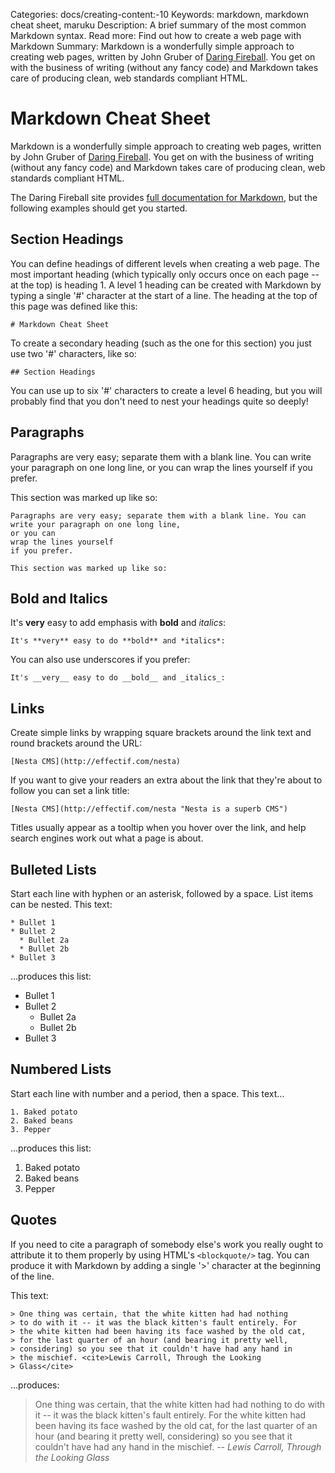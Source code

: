 Categories: docs/creating-content:-10
Keywords: markdown, markdown cheat sheet, maruku
Description: A brief summary of the most common Markdown syntax.
Read more: Find out how to create a web page with Markdown
Summary: Markdown is a wonderfully simple approach to creating web pages, written by John Gruber of [Daring Fireball](http://daringfireball.net/projects/markdown/ "Daring Fireball: Markdown"). You get on with the business of writing (without any fancy code) and Markdown takes care of producing clean, web standards compliant HTML.

# Markdown Cheat Sheet

Markdown is a wonderfully simple approach to creating web pages, written
by John Gruber of [Daring
Fireball](http://daringfireball.net/projects/markdown/ "Daring Fireball:
Markdown"). You get on with the business of writing (without any fancy
code) and Markdown takes care of producing clean, web standards
compliant HTML.

The Daring Fireball site provides [full documentation for
Markdown](http://daringfireball.net/projects/markdown/syntax "Daring
Fireball: Markdown Syntax Documentation"), but the following examples
should get you started.

## Section Headings

You can define headings of different levels when creating a web page.
The most important heading (which typically only occurs once on each
page -- at the top) is heading 1. A level 1 heading can be created with
Markdown by typing a single '#' character at the start of a line. The
heading at the top of this page was defined like this:

    # Markdown Cheat Sheet

To create a secondary heading (such as the one for this section) you
just use two '#' characters, like so:

    ## Section Headings

You can use up to six '#' characters to create a level 6 heading, but
you will probably find that you don't need to nest your headings quite
so deeply!

## Paragraphs

Paragraphs are very easy; separate them with a blank line. You can write
your paragraph on one long line, or you can wrap the lines yourself if
you prefer.

This section was marked up like so:

    Paragraphs are very easy; separate them with a blank line. You can write your paragraph on one long line,
    or you can
    wrap the lines yourself
    if you prefer.

    This section was marked up like so:

## Bold and Italics

It's **very** easy to add emphasis with **bold** and *italics*:

    It's **very** easy to do **bold** and *italics*:

You can also use underscores if you prefer:

    It's __very__ easy to do __bold__ and _italics_:

## Links

Create simple links by wrapping square brackets around the link text and
round brackets around the URL:

    [Nesta CMS](http://effectif.com/nesta)

If you want to give your readers an extra about the link that they're
about to follow you can set a link title:

    [Nesta CMS](http://effectif.com/nesta "Nesta is a superb CMS")

Titles usually appear as a tooltip when you hover over the link, and
help search engines work out what a page is about.

## Bulleted Lists

Start each line with hyphen or an asterisk, followed by a space. List
items can be nested. This text:

    * Bullet 1
    * Bullet 2
      * Bullet 2a
      * Bullet 2b
    * Bullet 3

…produces this list:

 * Bullet 1
 * Bullet 2
   * Bullet 2a
   * Bullet 2b
 * Bullet 3
 
## Numbered Lists

Start each line with number and a period, then a space. This text…

    1. Baked potato
    2. Baked beans
    3. Pepper
    
...produces this list:

 1. Baked potato
 2. Baked beans
 3. Pepper

## Quotes

If you need to cite a paragraph of somebody else's work you really ought
to attribute it to them properly by using HTML's `<blockquote/>` tag.
You can produce it with Markdown by adding a single '&gt;' character at
the beginning of the line.

This text:

    > One thing was certain, that the white kitten had had nothing
    > to do with it -- it was the black kitten's fault entirely. For
    > the white kitten had been having its face washed by the old cat,
    > for the last quarter of an hour (and bearing it pretty well,
    > considering) so you see that it couldn't have had any hand in
    > the mischief. <cite>Lewis Carroll, Through the Looking
    > Glass</cite>

...produces:

> One thing was certain, that the white kitten had had nothing
> to do with it&nbsp;--&nbsp;it was the black kitten's fault entirely. For
> the white kitten had been having its face washed by the old cat,
> for the last quarter of an hour (and bearing it pretty well,
> considering) so you see that it couldn't have had any hand in
> the mischief. <cite>-- Lewis Carroll, Through the Looking
> Glass</cite>
